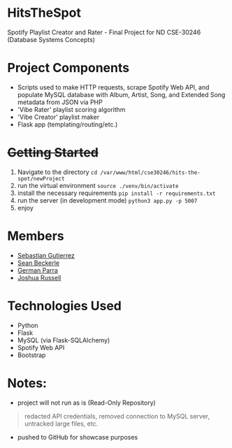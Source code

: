 # HitsTheSpot
Spotify Playlist Creator and Rater - Final Project for ND CSE-30246 (Database Systems Concepts)

# Project Components
- Scripts used to make HTTP requests, scrape Spotify Web API, and populate MySQL database with Album, Artist, Song, and Extended Song metadata from JSON via PHP
- 'Vibe Rater' playlist scoring algorithm
- 'Vibe Creator' playlist maker 
- Flask app (templating/routing/etc.)

# ~~Getting Started~~
1. Navigate to the directory
`cd /var/www/html/cse30246/hits-the-spot/newProject`
2. run the virtual environment
`source ./venv/bin/activate`
3. install the necessary requirements
`pip install -r requirements.txt`
4. run the server (in development mode)
`python3 app.py -p 5007`
5. enjoy

# Members
- [Sebastian Gutierrez](https://www.linkedin.com/in/sgutier5/)
- [Sean Beckerle](https://www.linkedin.com/in/sean-beckerle/)
- [German Parra](https://www.linkedin.com/in/germanparra02/)
- [Joshua Russell](https://www.linkedin.com/in/joshua-russell-917a601b5/)


# Technologies Used
- Python
- Flask
- MySQL (via Flask-SQLAlchemy)
- Spotify Web API
- Bootstrap

# Notes:
- project will not run as is (Read-Only Repository)
> redacted API credentials, removed connection to MySQL server, untracked large files, etc.
- pushed to GitHub for showcase purposes 

